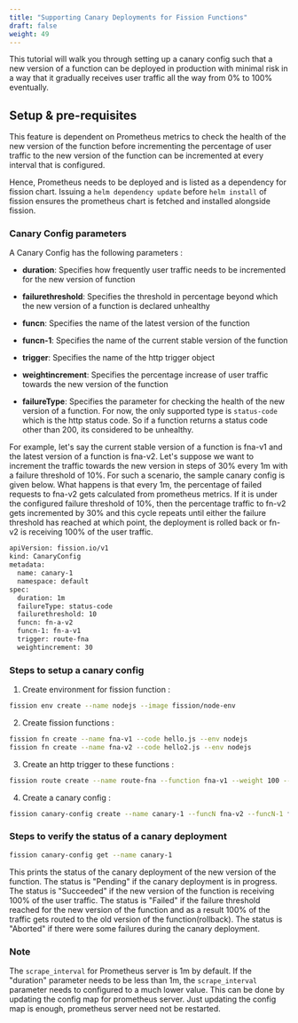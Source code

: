 ```yaml
---
title: "Supporting Canary Deployments for Fission Functions"
draft: false
weight: 49
---
```


This tutorial will walk you through setting up a canary config such that a new version of a function can be deployed in production with minimal risk in a way that it gradually receives 
user traffic all the way from 0% to 100% eventually.

## Setup & pre-requisites

This feature is dependent on Prometheus metrics to check the health of the new version of the function before incrementing 
the percentage of user traffic to the new version of the function can be incremented at every interval that is configured.

Hence, Prometheus needs to be deployed and is listed as a dependency for fission chart. Issuing a `helm dependency update` before `helm install` of fission ensures the prometheus chart is fetched and installed alongside fission.

### Canary Config parameters

A Canary Config has the following parameters :

* **duration**: Specifies how frequently user traffic needs to be incremented for the new version of function
  
* **failurethreshold**: Specifies the threshold in percentage beyond which the new version of a function is declared unhealthy
  
* **funcn**: Specifies the name of the latest version of the function
  
* **funcn-1**: Specifies the name of the current stable version of the function
  
* **trigger**: Specifies the name of the http trigger object 
  
* **weightincrement**: Specifies the percentage increase of user traffic towards the new version of the function
  
* **failureType**: Specifies the parameter for checking the health of the new version of a function. For now, the only supported type is `status-code` which is the http status code. So if a function returns a status code other than 200, its considered to be unhealthy.  

For example, let's say the current stable version of a function is fna-v1 and the latest version of a function is fna-v2. Let's suppose we want to increment the traffic towards the new version in steps of 30% every 1m with a failure threshold of 10%. For such a scenario, the sample canary config is given below.
What happens is that every 1m, the percentage of failed requests to fna-v2 gets calculated from prometheus metrics. If it is under the configured failure threshold of 10%, then the percentage traffic to fn-v2 gets incremented by 30% and this cycle repeats until either the failure threshold has reached at which point, the deployment is rolled back or fn-v2 is receiving 100% of the user traffic.   

```bash
apiVersion: fission.io/v1
kind: CanaryConfig
metadata:
  name: canary-1
  namespace: default
spec:
  duration: 1m
  failureType: status-code
  failurethreshold: 10
  funcn: fn-a-v2
  funcn-1: fn-a-v1
  trigger: route-fna
  weightincrement: 30
```

### Steps to setup a canary config

1. Create environment for fission function :

```bash
fission env create --name nodejs --image fission/node-env
```

2. Create fission functions :

```bash
fission fn create --name fna-v1 --code hello.js --env nodejs
fission fn create --name fna-v2 --code hello2.js --env nodejs
```

3. Create an http trigger to these functions :

```bash
fission route create --name route-fna --function fna-v1 --weight 100 --function fna-v2 --weight 0
```

4. Create a canary config :

```bash
fission canary-config create --name canary-1 --funcN fna-v2 --funcN-1 fna-v1 --httptrigger route-fna --increment-step 30 --increment-interval 1m --failure-threshold 10
```

### Steps to verify the status of a canary deployment

```bash
fission canary-config get --name canary-1
```

This prints the status of the canary deployment of the new version of the function. 
The status is "Pending" if the canary deployment is in progress.
The status is "Succeeded" if the new version of the function is receiving 100% of the user traffic.
The status is "Failed" if the failure threshold reached for the new version of the function and as a result 100% of the traffic gets routed to the old version of the function(rollback).
The status is "Aborted" if there were some failures during the canary deployment.

### Note

The `scrape_interval` for Prometheus server is 1m by default. If the "duration" parameter needs to be less than 1m, the `scrape_interval` parameter needs to configured to a much lower value.
This can be done by updating the config map for prometheus server. Just updating the config map is enough, prometheus server need not be restarted. 
 

